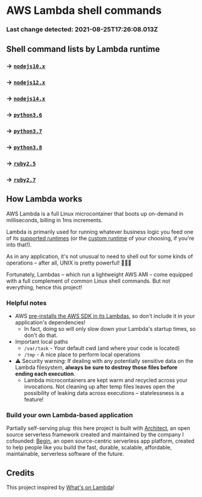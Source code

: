 # AWS Lambda shell commands
### Last change detected: 2021-08-25T17:26:08.013Z


## Shell command lists by Lambda runtime

### → [`nodejs10.x`](./_nodejs10.x.md)
### → [`nodejs12.x`](./_nodejs12.x.md)
### → [`nodejs14.x`](./_nodejs14.x.md)
### → [`python3.6`](./_python3.6.md)
### → [`python3.7`](./_python3.7.md)
### → [`python3.8`](./_python3.8.md)
### → [`ruby2.5`](./_ruby2.5.md)
### → [`ruby2.7`](./_ruby2.7.md)


## How Lambda works

AWS Lambda is a full Linux microcontainer that boots up on-demand in milliseconds, billing in 1ms increments.

Lambda is primarily used for running whatever business logic you feed one of its [supported runtimes](https://docs.aws.amazon.com/lambda/latest/dg/lambda-runtimes.html) (or the [custom runtime](https://docs.aws.amazon.com/lambda/latest/dg/runtimes-custom.html) of your choosing, if you're into that!).

As in any application, it's not unusual to need to shell out for some kinds of operations – after all, UNIX is pretty powerful! 🏋🏽‍♀️

Fortunately, Lambdas – which run a lightweight AWS AMI – come equipped with a full complement of common Linux shell commands. But not everything, hence this project!


### Helpful notes

- AWS [pre-installs the AWS SDK in its Lambdas](https://docs.aws.amazon.com/lambda/latest/dg/current-supported-versions.html), so don't include it in your application's dependencies!
  - In fact, doing so will only slow down your Lambda's startup times, so don't do that.
- Important local paths
  - `/var/task` - Your default cwd (and where your code is located)
  - `/tmp` - A nice place to perform local operations
- ⚠️ Security warning: If dealing with any potentially sensitive data on the Lambda filesystem, **always be sure to destroy those files before ending each execution**.
  - Lambda microcontainers are kept warm and recycled across your invocations. Not cleaning up after temp files leaves open the possibility of leaking data across executions – statelessness is a feature!


### Build your own Lambda-based application

Partially self-serving plug: this here project is built with [Architect](https://arc.codes), an open source serverless framework created and maintained by the company I cofounded: [Begin](https://begin.com), an open source-centric serverless app platform, created to help people like you build the fast, durable, scalable, affordable, maintainable, serverless software of the future.


## Credits

This project inspired by [What's on Lambda](https://github.com/mbrock/whats-on-lambda)!
